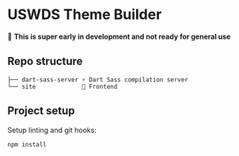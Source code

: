 # USWDS Theme Builder

🚨 **This is super early in development and not ready for general use**

## Repo structure

```
├── dart-sass-server ⚡️ Dart Sass compilation server
└── site             🎨 Frontend
```

## Project setup

Setup linting and git hooks:

```
npm install
```
